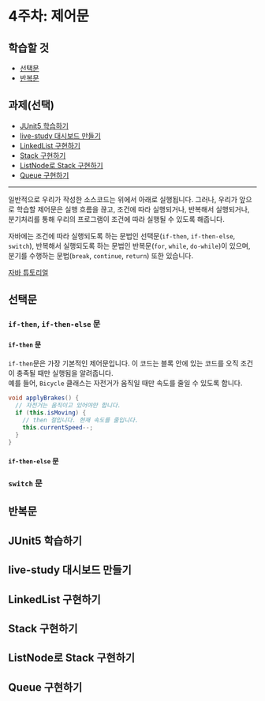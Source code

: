 # 4주차: 제어문

## 학습할 것

- [선택문](#선택문)
- [반복문](#반복문)

## 과제(선택)

- [JUnit5 학습하기](#junit5-학습하기)
- [live-study 대시보드 만들기](#live-study-대시보드-만들기)
- [LinkedList 구현하기](#linkedlist-구현하기)
- [Stack 구현하기](#stack-구현하기)
- [ListNode로 Stack 구현하기](#listnode로-stack-구현하기)
- [Queue 구현하기](#queue-구현하기)

---

일반적으로 우리가 작성한 소스코드는 위에서 아래로 실행됩니다. 그러나, 우리가 앞으로 학습할 제어문은 실행 흐름을 끊고, 조건에 따라 실행되거나, 반복해서 실행되거나, 분기처리를 통해 우리의 프로그램이 조건에 따라 실행될 수 있도록 해줍니다.

자바에는 조건에 따라 실행되도록 하는 문법인 선택문(`if-then`, `if-then-else`, `switch`), 반복해서 실행되도록 하는 문법인 반복문(`for`, `while`, `do-while`)이 있으며, 분기를 수행하는 문법(`break`, `continue`, `return`) 또한 있습니다.

[자바 튜토리얼](https://docs.oracle.com/javase/tutorial/java/nutsandbolts/flow.html)

## 선택문

### `if-then`, `if-then-else` 문

#### `if-then` 문

`if-then`문은 가장 기본적인 제어문입니다. 이 코드는 블록 안에 있는 코드를 오직 조건이 충족될 때만 실행됨을 알려줍니다.  
예를 들어, `Bicycle` 클래스는 자전거가 움직일 때만 속도를 줄일 수 있도록 합니다.

```java
void applyBrakes() {
  // 자전거는 움직이고 있어야만 합니다.
  if (this.isMoving) {
    // then 절입니다. 현재 속도를 줄입니다.
    this.currentSpeed--;
  }
}
```

#### `if-then-else` 문

### `switch` 문

## 반복문

## JUnit5 학습하기

## live-study 대시보드 만들기

## LinkedList 구현하기

## Stack 구현하기

## ListNode로 Stack 구현하기

## Queue 구현하기
